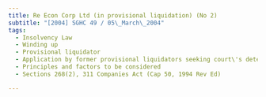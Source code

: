 ```yaml
---
title: Re Econ Corp Ltd (in provisional liquidation) (No 2) 
subtitle: "[2004] SGHC 49 / 05\_March\_2004"
tags:
  - Insolvency Law
  - Winding up
  - Provisional liquidator
  - Application by former provisional liquidators seeking court\'s determination of appropriate remuneration for work done
  - Principles and factors to be considered
  - Sections 268(2), 311 Companies Act (Cap 50, 1994 Rev Ed)

---
```


